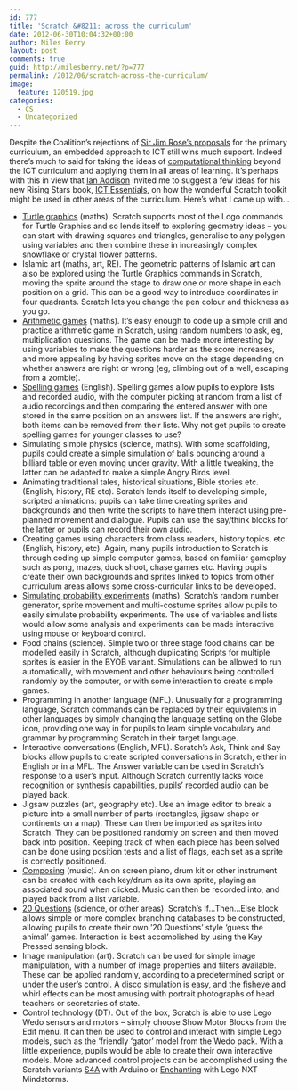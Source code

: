 ```yaml
---
id: 777
title: 'Scratch &#8211; across the curriculum'
date: 2012-06-30T10:04:32+00:00
author: Miles Berry
layout: post 
comments: true
guid: http://milesberry.net/?p=777
permalink: /2012/06/scratch-across-the-curriculum/
image:
  feature: 120519.jpg
categories:
  - CS
  - Uncategorized
---
```

Despite the Coalition&#8217;s rejections of [Sir Jim Rose&#8217;s proposals](http://dl.dropbox.com/u/8648376/2009.pdf) for the primary curriculum, an embedded approach to ICT still wins much support. Indeed there&#8217;s much to said for taking the ideas of [computational thinking](http://compthink.cs.depaul.edu/Framework.pdf) beyond the ICT curriculum and applying them in all areas of learning. It&#8217;s perhaps with this in view that [Ian Addison](http://ianaddison.net) invited me to suggest a few ideas for his new Rising Stars book, [ICT Essentials](http://www.risingstars-uk.com/product/1295/rising-stars-essentials-ict/), on how the wonderful Scratch toolkit might be used in other areas of the curriculum. Here&#8217;s what I came up with&#8230;

  * [Turtle graphics](http://scratch.mit.edu/projects/32286840/) (maths). Scratch supports most of the Logo commands for Turtle Graphics and so lends itself to exploring geometry ideas &#8211; you can start with drawing squares and triangles, generalise to any polygon using variables and then combine these in increasingly complex snowflake or crystal flower patterns.
  * Islamic art (maths, art, RE). The geometric patterns of Islamic art can also be explored using the Turtle Graphics commands in Scratch, moving the sprite around the stage to draw one or more shape in each position on a grid. This can be a good way to introduce coordinates in four quadrants. Scratch lets you change the pen colour and thickness as you go.
  * [Arithmetic games](http://scratch.mit.edu/projects/15905989) (maths). It&#8217;s easy enough to code up a simple drill and practice arithmetic game in Scratch, using random numbers to ask, eg, multiplication questions. The game can be made more interesting by using variables to make the questions harder as the score increases, and more appealing by having sprites move on the stage depending on whether answers are right or wrong (eg, climbing out of a well, escaping from a zombie).
  * [Spelling games](http://scratch.mit.edu/projects/13589755) (English). Spelling games allow pupils to explore lists and recorded audio, with the computer picking at random from a list of audio recordings and then comparing the entered answer with one stored in the same position on an answers list. If the answers are right, both items can be removed from their lists. Why not get pupils to create spelling games for younger classes to use?
  * Simulating simple physics (science, maths). With some scaffolding, pupils could create a simple simulation of balls bouncing around a billiard table or even moving under gravity. With a little tweaking, the latter can be adapted to make a simple Angry Birds level.
  * Animating traditional tales, historical situations, Bible stories etc. (English, history, RE etc). Scratch lends itself to developing simple, scripted animations: pupils can take time creating sprites and backgrounds and then write the scripts to have them interact using pre-planned movement and dialogue. Pupils can use the say/think blocks for the latter or pupils can record their own audio.
  * Creating games using characters from class readers, history topics, etc (English, history, etc). Again, many pupils introduction to Scratch is through coding up simple computer games, based on familiar gameplay such as pong, mazes, duck shoot, chase games etc. Having pupils create their own backgrounds and sprites linked to topics from other curriculum areas allows some cross-curricular links to be developed.
  * [Simulating probability experiments](http://scratch.mit.edu/projects/27750964) (maths). Scratch&#8217;s random number generator, sprite movement and multi-costume sprites allow pupils to easily simulate probability experiments. The use of variables and lists would allow some analysis and experiments can be made interactive using mouse or keyboard control.
  * Food chains (science). Simple two or three stage food chains can be modelled easily in Scratch, although duplicating Scripts for multiple sprites is easier in the BYOB variant. Simulations can be allowed to run automatically, with movement and other behaviours being controlled randomly by the computer, or with some interaction to create simple games.
  * Programming in another language (MFL). Unusually for a programming language, Scratch commands can be replaced by their equivalents in other languages by simply changing the language setting on the Globe icon, providing one way in for pupils to learn simple vocabulary and grammar by programming Scratch in their target language.
  * Interactive conversations (English, MFL). Scratch&#8217;s Ask, Think and Say blocks allow pupils to create scripted conversations in Scratch, either in English or in a MFL. The Answer variable can be used in Scratch&#8217;s response to a user&#8217;s input. Although Scratch currently lacks voice recognition or synthesis capabilities, pupils&#8217; recorded audio can be played back.
  * Jigsaw puzzles (art, geography etc). Use an image editor to break a picture into a small number of parts (rectangles, jigsaw shape or continents on a map). These can then be imported as sprites into Scratch. They can be positioned randomly on screen and then moved back into position. Keeping track of when each piece has been solved can be done using position tests and a list of flags, each set as a sprite is correctly positioned.
  * [Composing](http://scratch.mit.edu/projects/28739630) (music). An on screen piano, drum kit or other instrument can be created with each key/drum as its own sprite, playing an associated sound when clicked. Music can then be recorded into, and played back from a list variable.
  * [20 Questions](http://scratch.mit.edu/projects/12976768/) (science, or other areas). Scratch&#8217;s If&#8230;Then&#8230;Else block allows simple or more complex branching databases to be constructed, allowing pupils to create their own &#8217;20 Questions&#8217; style &#8216;guess the animal&#8217; games. Interaction is best accomplished by using the Key Pressed sensing block.
  * Image manipulation (art). Scratch can be used for simple image manipulation, with a number of image properties and filters available. These can be applied randomly, according to a predetermined script or under the user&#8217;s control. A disco simulation is easy, and the fisheye and whirl effects can be most amusing with portrait photographs of head teachers or secretaries of state.
  * Control technology (DT). Out of the box, Scratch is able to use Lego Wedo sensors and motors &#8211; simply choose Show Motor Blocks from the Edit menu. It can then be used to control and interact with simple Lego models, such as the &#8216;friendly &#8216;gator&#8217; model from the Wedo pack. With a little experience, pupils would be able to create their own interactive models. More advanced control projects can be accomplished using the Scratch variants [S4A](http://seaside.citilab.eu/scratch/arduino) with Arduino or [Enchanting](http://enchanting.robotclub.ab.ca/tiki-index.php) with Lego NXT Mindstorms.

&nbsp;
